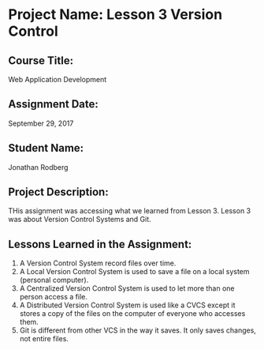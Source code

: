 # Project Name:  Lesson 3 Version Control

## Course Title:
Web Application Development

## Assignment Date:  
September 29, 2017

## Student Name:  
Jonathan Rodberg

## Project Description:
THis assignment was accessing what we learned from Lesson 3. Lesson 3 was about Version Control Systems and Git. 

## Lessons Learned in the Assignment:
1. A Version Control System record files over time.
2. A Local Version Control System is used to save a file on a local system (personal computer).
3. A Centralized Version Control System is used to let more than one person access a file.
4. A Distributed Version Control System is used like a CVCS except it stores a copy of the files on the computer of everyone who accesses them.
5. Git is different from other VCS in the way it saves. It only saves changes, not entire files.